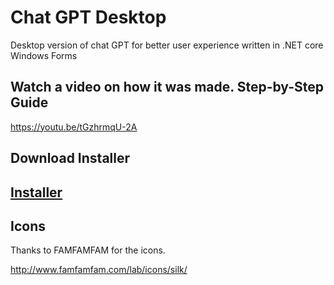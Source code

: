 # Chat GPT Desktop
Desktop version of chat GPT for better user experience written in .NET core Windows Forms

## Watch a video on how it was made. Step-by-Step Guide
https://youtu.be/tGzhrmqU-2A


## Download Installer
## [Installer](https://jodendaal.github.io/ChatGPTDesktop/)


## Icons
Thanks to FAMFAMFAM for the icons. 

http://www.famfamfam.com/lab/icons/silk/

